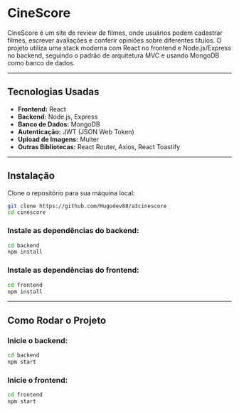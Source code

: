 # CineScore

CineScore é um site de review de filmes, onde usuários podem cadastrar filmes, escrever avaliações e conferir opiniões sobre diferentes títulos. O projeto utiliza uma stack moderna com React no frontend e Node.js/Express no backend, seguindo o padrão de arquitetura MVC e usando MongoDB como banco de dados.

---

## Tecnologias Usadas

- **Frontend:** React
- **Backend:** Node.js, Express
- **Banco de Dados:** MongoDB
- **Autenticação:** JWT (JSON Web Token)
- **Upload de Imagens:** Multer
- **Outras Bibliotecas:** React Router, Axios, React Toastify

---

## Instalação

Clone o repositório para sua máquina local:

```bash
git clone https://github.com/Hugodev88/a3cinescore
cd cinescore
```

### Instale as dependências do backend:
```bash
cd backend
npm install
```
### Instale as dependências do frontend:
```bash
cd frontend
npm install
```
---

## Como Rodar o Projeto

### Inicie o backend:

```bash
cd backend
npm start
```

### Inicie o frontend:
```bash
cd frontend
npm start
```
